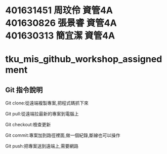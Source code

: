﻿401631451 周玟伶 資管4A
401630826 張景睿 資管4A
401630313 簡宜潔 資管4A
======================================
# tku_mis_github_workshop_assignedment

## Git 指令說明

Git clone:從遠端複製專案,把程式碼抓下來

Git pull:從遠端拉最新的專案到電腦上

Git checkout:檢查更新

Git commit:專案加到路徑裡面,做一個紀錄,斷線也可以操作

Git push:把專案送到遠端上,需要網路
